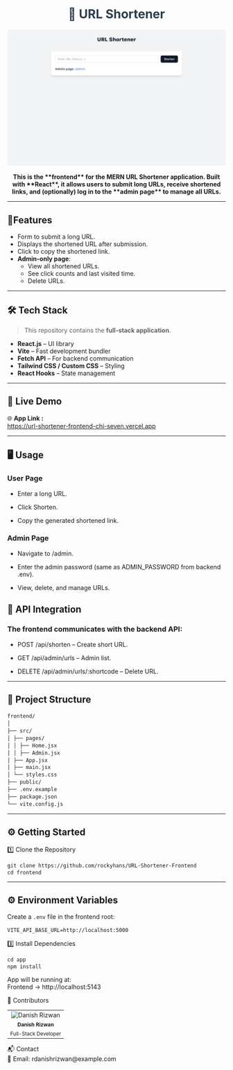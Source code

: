 <h1 align="center" style="color:#2c3e50;">🧠 URL Shortener</h1>

<p align="center">
  <img src="./url-shortener-frontend.png" alt="CSphere Preview" width="700"/>
</p>

<p align="center">
  <b>This is the **frontend** for the MERN URL Shortener application.  
Built with **React**, it allows users to submit long URLs, receive shortened links, and (optionally) log in to the **admin page** to manage all URLs.
  </b>
</p>


---

## 🌟Features

- Form to submit a long URL.
- Displays the shortened URL after submission.
- Click to copy the shortened link.
- **Admin-only page**:
  - View all shortened URLs.
  - See click counts and last visited time.
  - Delete URLs.
    
---

## 🛠️ Tech Stack

> This repository contains the **full-stack application**.

- **React.js** – UI library
- **Vite** – Fast development bundler
- **Fetch API** – For backend communication
- **Tailwind CSS / Custom CSS** – Styling
- **React Hooks** – State management


---

## 🚀 Live Demo

🌐 **App Link :**  
https://url-shortener-frontend-chi-seven.vercel.app

---
## 🖥 Usage
### User Page
- Enter a long URL.

- Click Shorten.

- Copy the generated shortened link.

### Admin Page
- Navigate to /admin.

- Enter the admin password (same as ADMIN_PASSWORD from backend .env).

- View, delete, and manage URLs.

## 🔗 API Integration
### The frontend communicates with the backend API:

- POST /api/shorten – Create short URL.

- GET /api/admin/urls – Admin list.

- DELETE /api/admin/urls/:shortcode – Delete URL.

---

## 📁 Project Structure
```bash
frontend/
│
├── src/
│ ├── pages/
│ │ ├── Home.jsx
│ │ ├── Admin.jsx
│ ├── App.jsx
│ ├── main.jsx
│ └── styles.css
├── public/
├── .env.example
├── package.json
└── vite.config.js
```
---

## ⚙️ Getting Started
1️⃣ Clone the Repository
```
git clone https://github.com/rockyhans/URL-Shortener-Frontend
cd frontend
```


---

## ⚙️ Environment Variables

Create a `.env` file in the frontend root:

```env
VITE_API_BASE_URL=http://localhost:5000
```

3️⃣ Install Dependencies

```
cd app
npm install
```
App will be running at:
<br>
Frontend → http://localhost:5143



👤 Contributors
<table> <tr> <td align="center"> <img src="https://avatars.githubusercontent.com/u/164065390?v=4" width="80px;" alt="Danish Rizwan"/> <br /><sub><b>Danish Rizwan</b></sub><br /> <sub>Full-Stack Developer</sub> </td> </tr> </table>
📬 Contact
<br>
📧 Email: rdanishrizwan@example.com
<br>

